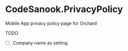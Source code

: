 # CodeSanook.PrivacyPolicy
Mobile App privacy policy page for Orchard

TODO
- [ ] Company name as setting
